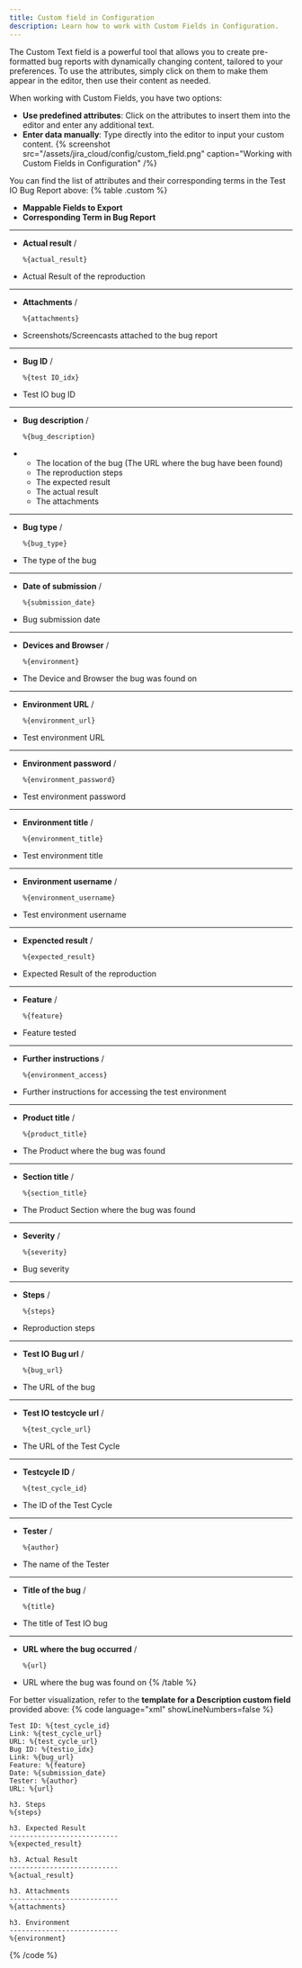 ```yaml
---
title: Custom field in Configuration
description: Learn how to work with Custom Fields in Configuration.
---
```


The Custom Text field is a powerful tool that allows you to create pre-formatted bug reports with dynamically changing content, tailored to your preferences. To use the attributes, simply click on them to make them appear in the editor, then use their content as needed.

When working with Custom Fields, you have two options:
- **Use predefined attributes**: Click on the attributes to insert them into the editor and enter any additional text.
- **Enter data manually**: Type directly into the editor to input your custom content.
{% screenshot src="/assets/jira_cloud/config/custom_field.png" caption="Working with Custom Fields in Configuration" /%}

You can find the list of attributes and their corresponding terms in the Test IO Bug Report above:
{% table .custom %}
* **Mappable Fields to Export**
* **Corresponding Term in Bug Report**
---
* **Actual result** /  
  ```custom_field
  %{actual_result}
  ```
* Actual Result of the reproduction
---
* **Attachments** /  
  ```custom_field
  %{attachments}
  ```
* Screenshots/Screencasts attached to the bug report
---
* **Bug ID** /  
  ```custom_field
  %{test IO_idx}
  ```
* Test IO bug ID
---
* **Bug description** /  
  ```custom_field
  %{bug_description}
  ```
* - The location of the bug (The URL where the bug have been found)
  - The reproduction steps
  - The expected result
  - The actual result
  - The attachments
---
* **Bug type** /  
  ```custom_field
  %{bug_type}
  ```
* The type of the bug
---
* **Date of submission** /  
  ```custom_field
  %{submission_date}
  ```
* Bug submission date
---
* **Devices and Browser** /  
  ```custom_field
  %{environment}
  ```
* The Device and Browser the bug was found on
---
* **Environment URL** /  
  ```custom_field
  %{environment_url}
  ```
* Test environment URL
---
* **Environment password** /  
  ```custom_field
  %{environment_password}
  ```
* Test environment password
---
* **Environment title** /  
  ```custom_field
  %{environment_title}
  ```
* Test environment title
---
* **Environment username** /  
  ```custom_field
  %{environment_username}
  ```
* Test environment username
---
* **Expencted result** /  
  ```custom_field
  %{expected_result}
  ```
* Expected Result of the reproduction
---
* **Feature** /  
  ```custom_field
  %{feature}
  ```
* Feature tested
---
* **Further instructions** /  
  ```custom_field
  %{environment_access}
  ```
* Further instructions for accessing the test environment
---
* **Product title** /  
  ```custom_field
  %{product_title}
  ```
* The Product where the bug was found
---
* **Section title** /  
  ```custom_field
  %{section_title}
  ```
* The Product Section where the bug was found
---
* **Severity** /  
  ```custom_field
  %{severity}
  ```
* Bug severity
---
* **Steps** /  
  ```custom_field
  %{steps}
  ```
* Reproduction steps
---
* **Test IO Bug url** /  
  ```custom_field
  %{bug_url}
  ```
* The URL of the bug
---
* **Test IO testcycle url** /  
  ```custom_field
  %{test_cycle_url}
  ```
* The URL of the Test Cycle
---
* **Testcycle ID** /  
  ```custom_field
  %{test_cycle_id}
  ```
* The ID of the Test Cycle
---
* **Tester** /  
  ```custom_field
  %{author}
  ```
* The name of the Tester
---
* **Title of the bug** /  
  ```custom_field
  %{title}
  ```
* The title of Test IO bug
---
* **URL where the bug occurred** /  
  ```custom_field
  %{url}
  ```
* URL where the bug was found on
{% /table %}

For better visualization, refer to the **template for a Description custom field** provided above:
{% code language="xml" showLineNumbers=false %}
```
Test ID: %{test_cycle_id}
Link: %{test_cycle_url}
URL: %{test_cycle_url}
Bug ID: %{testio_idx}
Link: %{bug_url}
Feature: %{feature}
Date: %{submission_date}
Tester: %{author}
URL: %{url}

h3. Steps
%{steps}

h3. Expected Result
---------------------------
%{expected_result}

h3. Actual Result
---------------------------
%{actual_result}

h3. Attachments
---------------------------
%{attachments}

h3. Environment
---------------------------
%{environment}
```
{% /code %}